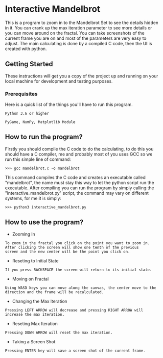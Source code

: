 # Interactive Mandelbrot

This is a program to zoom in to the Mandelbrot Set to see the details hidden in it. You can crank up the max iteration parameter
to see more details or you can move around on the fractal. You can take screenshots of the current frame you are on and
most of the parameters are very easy to adjust. The main calculating is done by a compiled C code, then the UI is created
with python.

## Getting Started

These instructions will get you a copy of the project up and running on your local machine for development and testing purposes.

### Prerequisites

Here is a quick list of the things you'll have to run this program.

```
Python 3.6 or higher
```
```
PyGame, NumPy, Matplotlib Module
```

## How to run the program?
Firstly you should compile the C code to do the calculating, to do this you should have a C compiler,
me and probably most of you uses GCC so we run this simple line of command:
```
>>> gcc mandelbrot.c -o mandelbrot
```
This command compiles the C code and creates an executable called "mandelbrot", the name must stay this way to
let the python script run the executable. After compiling you can run the program by simply calling the "interactive_mandelbrot.py"
script, the command may vary on different systems, for me it is simply:
```
>>> python3 interactive_mandelbrot.py
```

## How to use the program?

* Zooming In
```
To zoom in the fractal you click on the point you want to zoom in. After clicking the screen will show one tenth of the previous
screen and the new center will be the point you click on.
```

* Reseting to Initial State
```
If you press BACKSPACE the screen will return to its initial state.
```

* Moving on Fractal
```
Using WASD keys you can move along the canvas, the center move to the direction and the frame will be recalculated.
```

* Changing the Max Iteration
```
Pressing LEFT ARROW will decrease and pressing RIGHT ARROW will increase the max iteration.
```

* Reseting Max Iteration
```
Pressing DOWN ARROW will reset the max iteration.
```

* Taking a Screen Shot
```
Pressing ENTER key will save a screen shot of the current frame.
```
